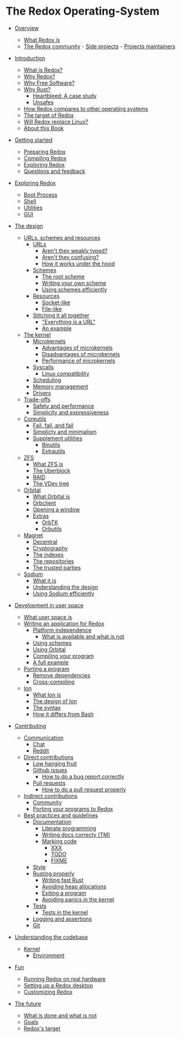 # The Redox Operating-System

- [Overview](./overview/welcome.md)
    - [What Redox is](./overview/what_redox_is.md)
    - [The Redox community](./overview/community.md)
			- [Side projects](./overview/side_projects.md)
			- [Projects maintainers](./overview/maintainers.md)

- [Introduction]()
    - [What is Redox?](./introduction/what_is_redox.md)
    - [Why Redox?](./introduction/why_redox.md)
    - [Why Free Software?](./introduction/why_free_software.md)
    - [Why Rust?](./introduction/why_rust.md)
        - [Heartbleed: A case study]()
        - [Unsafes](./introduction/unsafes.md)
    - [How Redox compares to other operating systems](./introduction/how_redox_compares_to_other_operating_systems.md)
    - [The target of Redox]()
    - [Will Redox replace Linux?](./introduction/will_redox_replace_linux.md)
    - [About this Book](./introduction/about_this_book.md)

- [Getting started]()
    - [Preparing Redox](./getting_started/preparing_the_build.md)
    - [Compiling Redox](./getting_started/compiling_redox.md)
    - [Exploring Redox](./getting_started/exploring_redox.md)
    - [Questions and feedback](./getting_started/asking_questions_giving_feedback.md)

- [Exploring Redox](./explore/explore.md)
    - [Boot Process](./explore/boot_process.md)
    - [Shell](./explore/shell.md)
    - [Utilities]()
    - [GUI](./explore/gui.md)

- [The design](./design/design.md)
    - [URLs, schemes and resources](./design/urls_schemes_resources.md)
        - [URLs](./design/url/urls.md)
            - [Aren't they weakly typed?]()
            - [Aren't they confusing?]()
            - [How it works under the hood](./design/url/how_it_works.md)
        - [Schemes](./design/scheme/schemes.md)
            - [The root scheme](./design/scheme/the_root_scheme.md)
            - [Writing your own scheme]()
            - [Using schemes efficiently]()
        - [Resources](./design/resource/resources.md)
            - [Socket-like]()
            - [File-like]()
        - [Stitching it all together](./design/url_scheme_resource/stiching_it_all_together.md)
            - ["Everything is a URL"](./design/url_scheme_resource/everything_is_a_url.md)
            - [An example](./design/url_scheme_resource/example.md)
    - [The kernel](./design/kernel/kernel.md)
        - [Microkernels](./design/kernel/microkernels.md)
            - [Advantages of microkernels](./design/kernel/advantages.md)
            - [Disadvantages of microkernels](./design/kernel/disadvantages.md)
            - [Performance of microkernels]()
        - [Syscalls]()
            - [Linux compatibility]()
        - [Scheduling]()
        - [Memory management]()
        - [Drivers]()
    - [Trade-offs]()
        - [Safety and performance]()
        - [Simplicity and expressiveness]()
    - [Coreutils](./design/coreutils/coreutils.md)
        - [Fail, fail, and fail]()
        - [Simplicty and minimalism]()
        - [Supplement utilities]()
            - [Binutils](./design/coreutils/supplement/binutils.md)
            - [Extrautils](./design/coreutils/supplement/extrautils.md)
    - [ZFS]()
        - [What ZFS is]()
        - [The Uberblock]()
        - [RAID]()
        - [The VDev tree]()
    - [Orbital]()
        - [What Orbital is]()
        - [Orbclient]()
        - [Opening a window]()
        - [Extras]()
            - [OrbTK]()
            - [Orbutils]()
    - [Magnet]()
        - [Decentral]()
        - [Cryptography]()
        - [The indexes]()
        - [The repositories]()
        - [The trusted parties]()
    - [Sodium]()
        - [What it is]()
        - [Understanding the design]()
        - [Using Sodium efficiently]()
- [Development in user space]()
    - [What user space is]()
    - [Writing an application for Redox]()
        - [Platform independence]()
            - [What is available and what is not]()
        - [Using schemes]()
        - [Using Orbital]()
        - [Compiling your program](./userspace/writing_application/compiling_program.md)
        - [A full example]()
    - [Porting a program]()
        - [Remove dependencies]()
        - [Cross-compiling]()
    - [Ion](./userspace/ion/ion.md)
        - [What Ion is](./userspace/ion/what_ion_is.md)
        - [The design of Ion]()
        - [The syntax](./userspace/ion/the_syntax.md)
        - [How it differs from Bash]()

- [Contributing](./contributing/contributing.md)
    - [Communication]()
        - [Chat](./contributing/communication/chat.md)
        - [Reddit](./contributing/communication/reddit.md)
    - [Direct contributions]()
        - [Low hanging fruit](./contributing/direct_contributions/low_hanging_fruit.md)
        - [Github issues](./contributing/direct_contributions/github_issues.md)
            - [How to do a bug report correctly](./contributing/direct_contributions/creating_proper_bug_reports.md)
        - [Pull requests](./contributing/direct_contributions/pull_requests.md)
            - [How to do a pull request properly](./contributing/direct_contributions/creating_proper_pull_requests.md)
    - [Indirect contributions]()
        - [Community](./contributing/indirect_contributions/community.md)
        - [Porting your programs to Redox]()
    - [Best practices and guidelines](./contributing/best_practices/overview.md)
        - [Documentation]()
            - [Literate programming](./contributing/documentation/literate_programming.md)
            - [Writing docs correcty (TM)](./contributing/documentation/writing_docs_correctly.md)
            - [Marking code]()
                - [XXX]()
                - [TODO]()
                - [FIXME]()
        - [Style](./contributing/best_practices/style.md)
        - [Rusting properly](./contributing/best_practices/rusting_properly.md)
            - [Writing fast Rust]()
            - [Avoiding heap allocations]()
            - [Exiting a program]()
            - [Avoiding panics in the kernel](./contributing/best_practices/avoiding_kernel_panics.md)
        - [Tests]()
            - [Tests in the kernel]()
        - [Logging and assertions]()
        - [Git](./contributing/best_practices/git.md)

- [Understanding the codebase]()
    - [Kernel]()
        - [Environment]()

- [Fun]()
    - [Running Redox on real hardware]()
    - [Setting up a Redox desktop]()
    - [Customizing Redox]()

- [The future]()
    - [What is done and what is not]()
    - [Goals]()
    - [Redox's target]()

